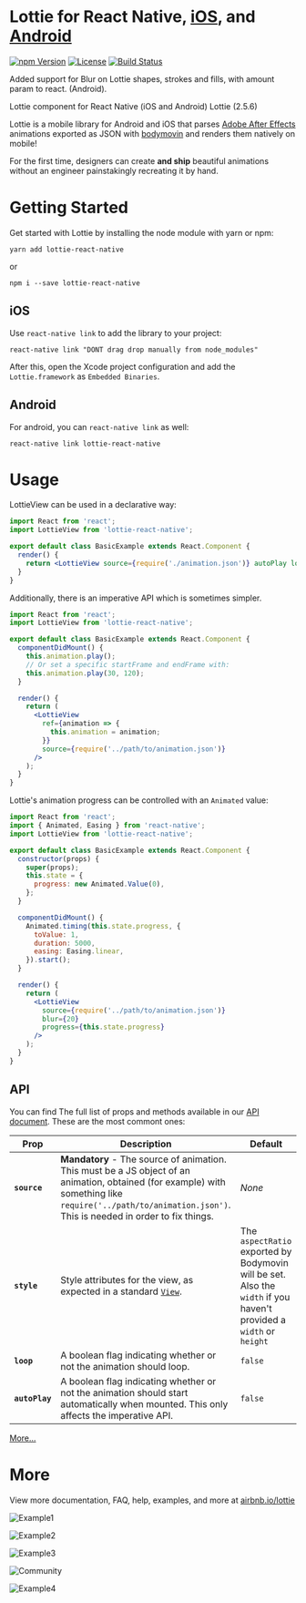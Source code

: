 # Lottie for React Native, [iOS](https://github.com/airbnb/lottie-ios), and [Android](https://github.com/airbnb/lottie-android)

[![npm Version](https://img.shields.io/npm/v/lottie-react-native.svg)](https://www.npmjs.com/package/lottie-react-native) [![License](https://img.shields.io/npm/l/lottie-react-native.svg)](https://www.npmjs.com/package/lottie-react-native) [![Build Status](https://travis-ci.org/airbnb/lottie-react-native.svg)](https://travis-ci.org/airbnb/lottie-react-native)

Added support for Blur on Lottie shapes, strokes and fills, with amount param to react. (Android).

Lottie component for React Native (iOS and Android) Lottie (2.5.6)

Lottie is a mobile library for Android and iOS that parses [Adobe After Effects](http://www.adobe.com/products/aftereffects.html) animations exported as JSON with [bodymovin](https://github.com/bodymovin/bodymovin) and renders them natively on mobile!

For the first time, designers can create **and ship** beautiful animations without an engineer painstakingly recreating it by hand.

# Getting Started

Get started with Lottie by installing the node module with yarn or npm:

```
yarn add lottie-react-native
```

or

```
npm i --save lottie-react-native
```

## iOS

Use `react-native link` to add the library to your project:

```
react-native link "DONT drag drop manually from node_modules"
```

After this, open the Xcode project configuration and add the `Lottie.framework` as `Embedded Binaries`.

## Android

For android, you can `react-native link` as well:

```
react-native link lottie-react-native
```

# Usage

LottieView can be used in a declarative way:

```jsx
import React from 'react';
import LottieView from 'lottie-react-native';

export default class BasicExample extends React.Component {
  render() {
    return <LottieView source={require('./animation.json')} autoPlay loop />;
  }
}
```

Additionally, there is an imperative API which is sometimes simpler.

```jsx
import React from 'react';
import LottieView from 'lottie-react-native';

export default class BasicExample extends React.Component {
  componentDidMount() {
    this.animation.play();
    // Or set a specific startFrame and endFrame with:
    this.animation.play(30, 120);
  }

  render() {
    return (
      <LottieView
        ref={animation => {
          this.animation = animation;
        }}
        source={require('../path/to/animation.json')}
      />
    );
  }
}
```

Lottie's animation progress can be controlled with an `Animated` value:

```jsx
import React from 'react';
import { Animated, Easing } from 'react-native';
import LottieView from 'lottie-react-native';

export default class BasicExample extends React.Component {
  constructor(props) {
    super(props);
    this.state = {
      progress: new Animated.Value(0),
    };
  }

  componentDidMount() {
    Animated.timing(this.state.progress, {
      toValue: 1,
      duration: 5000,
      easing: Easing.linear,
    }).start();
  }

  render() {
    return (
      <LottieView
        source={require('../path/to/animation.json')}
        blur={20}
        progress={this.state.progress}
      />
    );
  }
}
```

## API

You can find The full list of props and methods available in our [API document](https://github.com/airbnb/lottie-react-native/blob/master/docs/api.md). These are the most commont ones:

| Prop           | Description                                                                                                                                                                                                  | Default                                                                                                             |
| -------------- | ------------------------------------------------------------------------------------------------------------------------------------------------------------------------------------------------------------ | ------------------------------------------------------------------------------------------------------------------- |
| **`source`**   | **Mandatory** - The source of animation. This must be a JS object of an animation, obtained (for example) with something like `require('../path/to/animation.json')`. This is needed in order to fix things. | _None_                                                                                                              |
| **`style`**    | Style attributes for the view, as expected in a standard [`View`](https://facebook.github.io/react-native/docs/layout-props.html).                                                                           | The `aspectRatio` exported by Bodymovin will be set. Also the `width` if you haven't provided a `width` or `height` |
| **`loop`**     | A boolean flag indicating whether or not the animation should loop.                                                                                                                                          | `false`                                                                                                             |
| **`autoPlay`** | A boolean flag indicating whether or not the animation should start automatically when mounted. This only affects the imperative API.                                                                        | `false`                                                                                                             |

[More...](https://github.com/airbnb/lottie-react-native/blob/master/docs/api.md)

# More

View more documentation, FAQ, help, examples, and more at [airbnb.io/lottie](http://airbnb.io/lottie/react-native/react-native.html)

![Example1](docs/gifs/Example1.gif)

![Example2](docs/gifs/Example2.gif)

![Example3](docs/gifs/Example3.gif)

![Community](docs/gifs/Community%202_3.gif)

![Example4](docs/gifs/Example4.gif)
